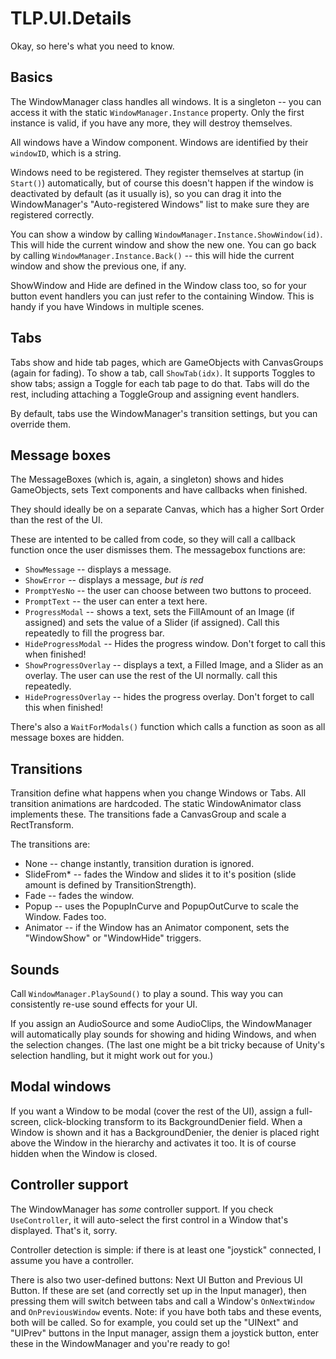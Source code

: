 # TLP.UI.Details

Okay, so here's what you need to know.

## Basics

The WindowManager class handles all windows. It is a singleton -- you can access it with the static `WindowManager.Instance` property. Only the first instance is valid, if you have any more, they will destroy themselves.

All windows have a Window component. Windows are identified by their `windowID`, which is a string.

Windows need to be registered. They register themselves at startup (in `Start()`) automatically, but of course this doesn't happen if the window is deactivated by default (as it usually is), so you can drag it into the WindowManager's "Auto-registered Windows" list to make sure they are registered correctly.

You can show a window by calling `WindowManager.Instance.ShowWindow(id)`. This will hide the current window and show the new one. You can go back by calling `WindowManager.Instance.Back()` -- this will hide the current window and show the previous one, if any.

ShowWindow and Hide are defined in the Window class too, so for your button event handlers you can just refer to the containing Window. This is handy if you have Windows in multiple scenes.

## Tabs
Tabs show and hide tab pages, which are GameObjects with CanvasGroups (again for fading). To show a tab, call `ShowTab(idx)`. It supports Toggles to show tabs; assign a Toggle for each tab page to do that. Tabs will do the rest, including attaching a ToggleGroup and assigning event handlers.

By default, tabs use the WindowManager's transition settings, but you can override them.

## Message boxes
The MessageBoxes (which is, again, a singleton) shows and hides GameObjects, sets Text components and have callbacks when finished.

They should ideally be on a separate Canvas, which has a higher Sort Order than the rest of the UI.

These are intented to be called from code, so they will call a callback function once the user dismisses them. The messagebox functions are:
* `ShowMessage` -- displays a message.
* `ShowError` -- displays a message, _but is red_
* `PromptYesNo` -- the user can choose between two buttons to proceed.
* `PromptText` -- the user can enter a text here.
* `ProgressModal` -- shows a text, sets the FillAmount of an Image (if assigned) and sets the value of a Slider (if assigned). Call this repeatedly to fill the progress bar.
* `HideProgressModal` -- Hides the progress window. Don't forget to call this when finished!
* `ShowProgressOverlay` -- displays a text, a Filled Image, and a Slider as an overlay. The user can use the rest of the UI normally. call this repeatedly.
* `HideProgressOverlay` -- hides the progress overlay. Don't forget to call this when finished!

There's also a `WaitForModals()` function which calls a function as soon as all message boxes are hidden.

## Transitions
Transition define what happens when you change Windows or Tabs. All transition animations are hardcoded. The static WindowAnimator class implements these. The transitions fade a CanvasGroup and scale a RectTransform.

The transitions are:
* None -- change instantly, transition duration is ignored.
* SlideFrom* -- fades the Window and slides it to it's position (slide amount is defined by TransitionStrength).
* Fade -- fades the window.
* Popup -- uses the PopupInCurve and PopupOutCurve to scale the Window. Fades too.
* Animator -- if the Window has an Animator component, sets the "WindowShow" or "WindowHide" triggers.

## Sounds
Call `WindowManager.PlaySound()` to play a sound. This way you can consistently re-use sound effects for your UI.

If you assign an AudioSource and some AudioClips, the WindowManager will automatically play sounds for showing and hiding Windows, and when the selection changes. (The last one might be a bit tricky because of Unity's selection handling, but it might work out for you.)

## Modal windows
If you want a Window to be modal (cover the rest of the UI), assign a full-screen, click-blocking transform to its BackgroundDenier field. When a Window is shown and it has a BackgroundDenier, the denier is placed right above the Window in the hierarchy and activates it too. It is of course hidden when the Window is closed.

## Controller support
The WindowManager has _some_ controller support. If you check `UseController`, it will auto-select the first control in a Window that's displayed. That's it, sorry.

Controller detection is simple: if there is at least one "joystick" connected, I assume you have a controller.

There is also two user-defined buttons: Next UI Button and Previous UI Button. If these are set (and correctly set up in the Input manager), then pressing them will switch between tabs and call a Window's `OnNextWindow` and `OnPreviousWindow` events. Note: if you have both tabs and these events, both will be called. So for example, you could set up the "UINext" and "UIPrev" buttons in the Input manager, assign them a joystick button, enter these in the WindowManager and you're ready to go!